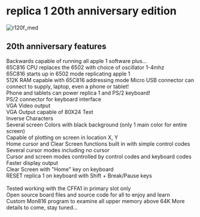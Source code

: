 # replica 1 20th anniversary edition

![r120f_med](https://github.com/Retrotink/replica-1-20/assets/121696513/ee1f9c28-5536-46eb-8057-22ee35c1917a)


## 20th anniversary features
Backwards capable of running all apple 1 software plus...<br>
65C816 CPU replaces the 6502 with choice of oscillator 1-4mhz<br>
65C816 starts up in 6502 mode replicating apple 1<br>
512K RAM capable with 65C816 addressing mode
Micro USB connector can connect to supply, laptop, even a phone or tablet!<br>
Phone and tablets can power replica 1 and PS/2 keyboard!<br>
PS/2 connector for keyboard interface<br>
VGA Video output<br>
VGA Output capable of 80X24 Text<br>
Inverse Characters<br>
Several screen Colors with black background (only 1 main color for entire screen)<br>
Capable of plotting on screen in location X, Y<br>
Home cursor and Clear Screen functions built in with simple control codes<br>
Several cursor modes including no cursor<br>
Cursor and screen modes controlled by control codes and keyboard codes<br>
Faster display output <br>
Clear Screen with "Home" key on keyboard<br>
RESET replica 1 on keyboard with Shift + Break/Pause keys<br>
<br>
Tested working with the CFFA1 in primary slot only<br>
Open source board files and source code for all to enjoy and learn<br>
Custom Mon816 program to examine all upper memory above 64K
More details to come, stay tuned... 
